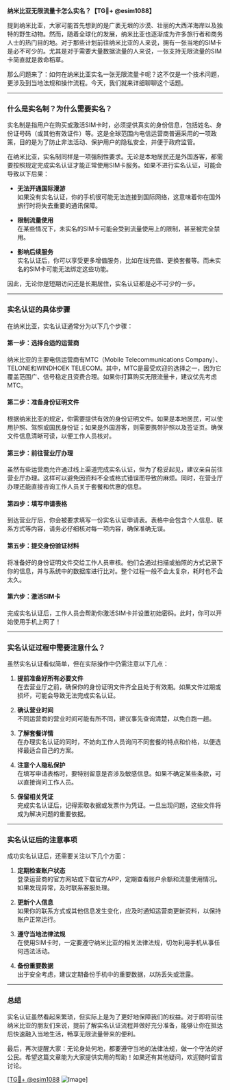 **纳米比亚无限流量卡怎么实名？【TG💪+ @esim1088】**

提到纳米比亚，大家可能首先想到的是广袤无垠的沙漠、壮丽的大西洋海岸以及独特的野生动物。然而，随着全球化的发展，纳米比亚也逐渐成为许多旅行者和商务人士的热门目的地。对于那些计划前往纳米比亚的人来说，拥有一张当地的SIM卡是必不可少的。尤其是对于需要大量数据流量的人来说，一张支持无限流量的SIM卡简直就是救命稻草。

那么问题来了：如何在纳米比亚实名一张无限流量卡呢？这不仅是一个技术问题，更涉及到当地法规和操作流程。今天，我们就来详细聊聊这个话题。

---

### **什么是实名制？为什么需要实名？**

实名制是指用户在购买或激活SIM卡时，必须提供真实的身份信息，包括姓名、身份证号码（或其他有效证件）等。这是全球范围内电信运营商普遍采用的一项政策，目的是为了防止非法活动、保护用户的隐私安全，并便于政府监管。

在纳米比亚，实名制同样是一项强制性要求。无论是本地居民还是外国游客，都需要按照规定完成实名认证才能正常使用SIM卡服务。如果不进行实名认证，可能会导致以下后果：

- **无法开通国际漫游**  
  如果没有实名认证，你的手机很可能无法连接到国际网络，这意味着你在国外旅行时将失去重要的通讯保障。
  
- **限制流量使用**  
  在某些情况下，未实名的SIM卡可能会受到流量使用上的限制，甚至被完全禁用。

- **影响后续服务**  
  实名认证后，你可以享受更多增值服务，比如在线充值、更换套餐等。而未实名的SIM卡可能无法绑定这些功能。

因此，无论你是短期访问还是长期居住，实名认证都是必不可少的一步。

---

### **实名认证的具体步骤**

在纳米比亚，实名认证通常分为以下几个步骤：

#### **第一步：选择合适的运营商**
纳米比亚的主要电信运营商有MTC（Mobile Telecommunications Company）、TELONE和WINDHOEK TELECOM。其中，MTC是最受欢迎的选择之一，因为它覆盖范围广、信号稳定且资费合理。如果你打算购买无限流量卡，建议优先考虑MTC。

#### **第二步：准备身份证明文件**
根据纳米比亚的规定，你需要提供有效的身份证明文件。如果是本地居民，可以使用护照、驾照或国民身份证；如果是外国游客，则需要携带护照以及签证页。确保文件信息清晰可读，以便工作人员核对。

#### **第三步：前往营业厅办理**
虽然有些运营商允许通过线上渠道完成实名认证，但为了稳妥起见，建议亲自前往营业厅办理。这样可以避免因资料不全或格式错误而导致的麻烦。同时，在营业厅办理还能直接咨询工作人员关于套餐和优惠的信息。

#### **第四步：填写申请表格**
到达营业厅后，你会被要求填写一份实名认证申请表。表格中会包含个人信息、联系方式等内容，请务必仔细核对每一项内容，确保准确无误。

#### **第五步：提交身份验证材料**
将准备好的身份证明文件交给工作人员审核。他们会通过扫描或拍照的方式记录下你的信息，并与系统中的数据库进行比对。整个过程一般不会太复杂，耗时也不会太久。

#### **第六步：激活SIM卡**
完成实名认证后，工作人员会帮助你激活SIM卡并设置初始密码。此时，你可以开始使用手机上网了！

---

### **实名认证过程中需要注意什么？**

虽然实名认证看似简单，但在实际操作中仍需注意以下几点：

1. **提前准备好所有必要文件**  
   在去营业厅之前，确保你的身份证明文件齐全且处于有效期。如果文件过期或损坏，可能会导致无法完成实名认证。

2. **确认营业时间**  
   不同运营商的营业时间可能有所不同，建议事先查询清楚，以免白跑一趟。

3. **了解套餐详情**  
   在办理实名认证的同时，不妨向工作人员询问不同套餐的特点和价格，以便选择最适合自己的方案。

4. **注意个人隐私保护**  
   在填写申请表格时，要特别留意是否涉及敏感信息。如果不确定某些条款，可以直接询问工作人员。

5. **保留相关凭证**  
   完成实名认证后，记得索取收据或发票作为凭证。一旦出现问题，这些文件将成为解决问题的重要依据。

---

### **实名认证后的注意事项**

成功实名认证后，还需要关注以下几个方面：

1. **定期检查账户状态**  
   登录运营商的官方网站或下载官方APP，定期查看账户余额和流量使用情况。如果发现异常，及时联系客服处理。

2. **更新个人信息**  
   如果你的联系方式或其他信息发生变化，应及时通知运营商更新资料，以保持账户正常运行。

3. **遵守当地法律法规**  
   在使用SIM卡时，一定要遵守纳米比亚的相关法律法规，切勿利用手机从事任何违法活动。

4. **备份重要数据**  
   出于安全考虑，建议定期备份手机中的重要数据，以防丢失或泄露。

---

### **总结**

实名认证虽然看起来繁琐，但实际上是为了更好地保障我们的权益。对于即将前往纳米比亚的朋友们来说，提前了解实名认证流程并做好充分准备，能够让你在抵达后快速融入当地生活，畅享无限流量带来的便利。

最后，再次提醒大家：无论身处何地，都要遵守当地的法律法规，做一个守法的好公民。希望这篇文章能为大家提供实用的帮助！如果还有其他疑问，欢迎随时留言讨论。

[[TG💪+ @esim1088](https://t.me/s/esim1088) ![Image](https://i.postimg.cc/4NQfJmqS/Snipaste-2025-05-13-00-14-12.png)]
